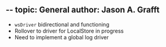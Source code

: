 --
topic: General
author: Jason A. Grafft
---
- `wsDriver` bidirectional and functioning
- Rollover to driver for LocalStore in progress
- Need to implement a global log driver